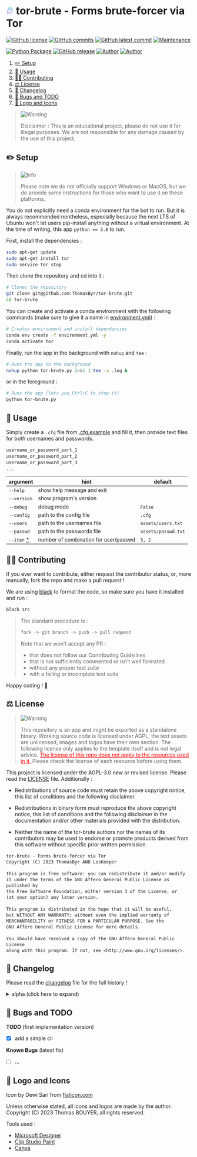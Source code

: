 # <img src="assets/favicon.png" alt="icon" width="4%"/> tor-brute - Forms brute-forcer via Tor

[![GitHub license](https://img.shields.io/github/license/ThomasByr/tor-brute)](https://github.com/ThomasByr/tor-brute/blob/master/LICENSE)
[![GitHub commits](https://badgen.net/github/commits/ThomasByr/tor-brute)](https://GitHub.com/ThomasByr/tor-brute/commit/)
[![GitHub latest commit](https://badgen.net/github/last-commit/ThomasByr/tor-brute)](https://gitHub.com/ThomasByr/tor-brute/commit/)
[![Maintenance](https://img.shields.io/badge/maintained%3F-yes-green.svg)](https://GitHub.com/ThomasByr/tor-brute/graphs/commit-activity)

[![Python Package](https://github.com/ThomasByr/tor-brute/actions/workflows/python-package.yml/badge.svg)](https://github.com/ThomasByr/tor-brute/actions/workflows/python-package.yml)
[![GitHub release](https://img.shields.io/github/release/ThomasByr/tor-brute)](https://github.com/ThomasByr/tor-brute/releases/)
[![Author](https://img.shields.io/badge/author-@ThomasByr-blue)](https://github.com/ThomasByr)
[![Author](https://img.shields.io/badge/author-@ThomasD-blue)](https://github.com/LosKeeper)

1. [✏️ Setup](#️-setup)
2. [🔧 Usage](#-usage)
3. [🧑‍🏫 Contributing](#-contributing)
4. [⚖️ License](#️-license)
5. [🔄 Changelog](#-changelog)
6. [🐛 Bugs and TODO](#-bugs-and-todo)
7. [🎨 Logo and Icons](#-logo-and-icons)

> <picture>
>   <source media="(prefers-color-scheme: light)" srcset="https://raw.githubusercontent.com/Mqxx/GitHub-Markdown/main/blockquotes/badge/light-theme/warning.svg">
>   <img alt="Warning" src="https://raw.githubusercontent.com/Mqxx/GitHub-Markdown/main/blockquotes/badge/dark-theme/warning.svg">
> </picture><br>
>
> Disclaimer : This is an educational project, please do not use it for illegal purposes. We are not responsible for any damage caused by the use of this project.

## ✏️ Setup

> <picture>
>   <source media="(prefers-color-scheme: light)" srcset="https://raw.githubusercontent.com/Mqxx/GitHub-Markdown/main/blockquotes/badge/light-theme/info.svg">
>   <img alt="Info" src="https://raw.githubusercontent.com/Mqxx/GitHub-Markdown/main/blockquotes/badge/dark-theme/info.svg">
> </picture><br>
>
> Please note we do not officially support Windows or MacOS, but we do provide some instructions for those who want to use it on these platforms.

You do not explicitly need a conda environment for the bot to run. But it is always recommended nontheless, especially because the next LTS of Ubuntu won't let users pip-install anything without a virtual environment. At the time of writing, this app `python >= 3.8` to run.

First, install the dependencies :

```bash
sudo apt-get update
sudo apt-get install tor
sudo service tor stop
```

Then clone the repository and cd into it :

```bash
# Clones the repository
git clone git@github.com:ThomasByr/tor-brute.git
cd tor-brute
```

You can create and activate a conda environment with the following commands (make sure to give it a name in [environment.yml](environment.yml)) :

```bash
# Creates environment and install dependencies
conda env create -f environment.yml -y
conda activate tor
```

Finally, run the app in the background with `nohup` and `tee` :

```bash
# Runs the app in the background
nohup python tor-brute.py 2>&1 | tee -a .log &
```

or in the foreground :

```bash
# Runs the app (lets you Ctrl+C to stop it)
python tor-brute.py
```

## 🔧 Usage

Simply create a `.cfg` file from [.cfg.example](.cfg.example) and fill it, then provide text files for both usernames and passwords.

```txt
username_or_password_part_1
username_or_password_part_2
username_or_password_part_3
...
```

<!-- markdownlint-disable MD051 -->

| argument            | hint                                  | default             |
| ------------------- | ------------------------------------- | ------------------- |
| `--help`            | show help message and exit            |                     |
| `--version`         | show program's version                |                     |
| `--debug`           | debug mode                            | `False`             |
| `--config`          | path to the config file               | `.cfg`              |
| `--users`           | path to the usernames file            | `assets/users.txt`  |
| `--passwd`          | path to the passwords file            | `assets/passwd.txt` |
| `--iter` [\*][1] | number of combination for user/passwd | `3, 2`              |

[1]: ## "a file with a, b, c with iter=2 would produce a, b, c, ab, ac, ba, bc, ca, cb"

<!-- markdownlint-enable MD051 -->

## 🧑‍🏫 Contributing

If you ever want to contribute, either request the contributor status, or, more manually, fork the repo and make a pull request !

We are using [black](https://github.com/psf/black) to format the code, so make sure you have it installed and run :

```ps1
black src
```

> The standard procedure is :
>
> ```txt
> fork -> git branch -> push -> pull request
> ```
>
> Note that we won't accept any PR :
>
> - that does not follow our Contributing Guidelines
> - that is not sufficiently commented or isn't well formated
> - without any proper test suite
> - with a failing or incomplete test suite

Happy coding ! 🙂

## ⚖️ License

> <picture>
>   <source media="(prefers-color-scheme: light)" srcset="https://raw.githubusercontent.com/Mqxx/GitHub-Markdown/main/blockquotes/badge/light-theme/warning.svg">
>   <img alt="Warning" src="https://raw.githubusercontent.com/Mqxx/GitHub-Markdown/main/blockquotes/badge/dark-theme/warning.svg">
> </picture><br>
>
> This repository is an app and might be exported as a standalone binary. Working source code is licensed under AGPL, the text assets are unlicensed, images and logos have their own section. The following license only applies to the template itself and is not legal advice. <FONT COLOR="#ff0000"><u>The license of this repo does not apply to the resources used in it.</u></FONT> Please check the license of each resource before using them.

This project is licensed under the AGPL-3.0 new or revised license. Please read the [LICENSE](LICENSE.md) file. Additionally :

- Redistributions of source code must retain the above copyright notice, this list of conditions and the following disclaimer.

- Redistributions in binary form must reproduce the above copyright notice, this list of conditions and the following disclaimer in the documentation and/or other materials provided with the distribution.

- Neither the name of the tor-brute authors nor the names of its contributors may be used to endorse or promote products derived from this software without specific prior written permission.

```LICENSE
tor-brute - Forms brute-forcer via Tor
Copyright (C) 2023 ThomasByr AND LosKeeper

This program is free software: you can redistribute it and/or modify
it under the terms of the GNU Affero General Public License as published by
the Free Software Foundation, either version 3 of the License, or
(at your option) any later version.

This program is distributed in the hope that it will be useful,
but WITHOUT ANY WARRANTY; without even the implied warranty of
MERCHANTABILITY or FITNESS FOR A PARTICULAR PURPOSE. See the
GNU Affero General Public License for more details.

You should have received a copy of the GNU Affero General Public License
along with this program. If not, see <http://www.gnu.org/licenses/>.
```

## 🔄 Changelog

Please read the [changelog](changelog.md) file for the full history !

<details>
  <summary>  alpha (click here to expand) </summary>

**v0.1** first public release

- use threads
- create a cli
- unique progression bar for all users (so this is not spammy)

</details>

## 🐛 Bugs and TODO

**TODO** (first implementation version)

- [x] add a simple cli

**Known Bugs** (latest fix)

- [ ] ...

## 🎨 Logo and Icons

Icon by Dewi Sari from [flaticon.com](https://www.flaticon.com/fr/auteurs/dewi-sari)

Unless otherwise stated, all icons and logos are made by the author.
Copyright (C) 2023 Thomas BOUYER, all rights reserved.

Tools used :

- [Microsoft Designer](https://designer.microsoft.com/)
- [Clip Studio Paint](https://www.clipstudio.net/en)
- [Canva](https://www.canva.com/)
